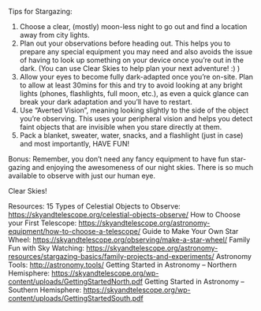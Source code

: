 Tips for Stargazing:

1. Choose a clear, (mostly) moon-less night to go out and find a location away from city lights.
2. Plan out your observations before heading out. This helps you to prepare any special equipment you may need and also avoids the issue of having to look up something on your device once you’re out in the dark. (You can use Clear Skies to help plan your next adventure! :) )
3. Allow your eyes to become fully dark-adapted once you’re on-site. Plan to allow at least 30mins for this and try to avoid looking at any bright lights (phones, flashlights, full moon, etc.), as even a quick glance can break your dark adaptation and you’ll have to restart.
4. Use “Averted Vision”, meaning looking slightly to the side of the object you’re observing. This uses your peripheral vision and helps you detect faint objects that are invisible when you stare directly at them.
5. Pack a blanket, sweater, water, snacks, and a flashlight (just in case) and most importantly, HAVE FUN!

Bonus: Remember, you don’t need any fancy equipment to have fun star-gazing and enjoying the awesomeness of our night skies. There is so much available to observe with just our human eye.

Clear Skies!

Resources:
15 Types of Celestial Objects to Observe: https://skyandtelescope.org/celestial-objects-observe/
How to Choose your First Telescope: https://skyandtelescope.org/astronomy-equipment/how-to-choose-a-telescope/
Guide to Make Your Own Star Wheel: https://skyandtelescope.org/observing/make-a-star-wheel/
Family Fun with Sky Watching: https://skyandtelescope.org/astronomy-resources/stargazing-basics/family-projects-and-experiments/
Astronomy Tools: http://astronomy.tools/
Getting Started in Astronomy – Northern Hemisphere: https://skyandtelescope.org/wp-content/uploads/GettingStartedNorth.pdf
Getting Started in Astronomy – Southern Hemisphere: https://skyandtelescope.org/wp-content/uploads/GettingStartedSouth.pdf
